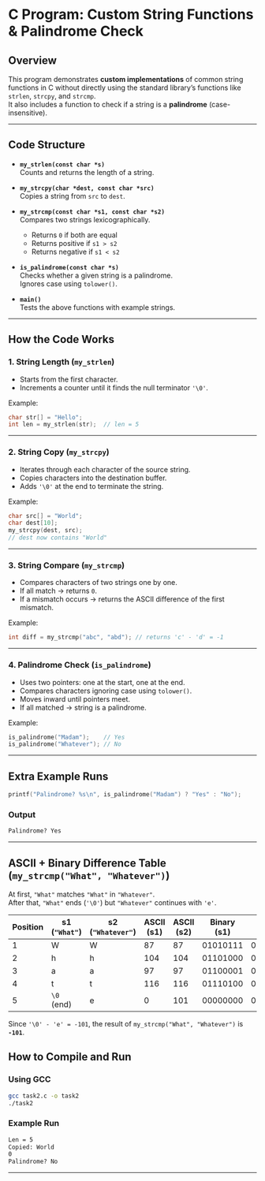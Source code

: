 # C Program: Custom String Functions & Palindrome Check

## Overview
This program demonstrates **custom implementations** of common string functions in C without directly using the standard library’s functions like `strlen`, `strcpy`, and `strcmp`.  
It also includes a function to check if a string is a **palindrome** (case-insensitive).  

---

## Code Structure

- **`my_strlen(const char *s)`**  
  Counts and returns the length of a string.  

- **`my_strcpy(char *dest, const char *src)`**  
  Copies a string from `src` to `dest`.  

- **`my_strcmp(const char *s1, const char *s2)`**  
  Compares two strings lexicographically.  
  - Returns `0` if both are equal  
  - Returns positive if `s1 > s2`  
  - Returns negative if `s1 < s2`  

- **`is_palindrome(const char *s)`**  
  Checks whether a given string is a palindrome.  
  Ignores case using `tolower()`.  

- **`main()`**  
  Tests the above functions with example strings.  

---

##  How the Code Works

### 1. String Length (`my_strlen`)

* Starts from the first character.
* Increments a counter until it finds the null terminator `'\0'`.

Example:

```c
char str[] = "Hello";
int len = my_strlen(str);  // len = 5
```

---

### 2. String Copy (`my_strcpy`)

* Iterates through each character of the source string.
* Copies characters into the destination buffer.
* Adds `'\0'` at the end to terminate the string.

Example:

```c
char src[] = "World";
char dest[10];
my_strcpy(dest, src);
// dest now contains "World"
```

---

### 3. String Compare (`my_strcmp`)

* Compares characters of two strings one by one.
* If all match → returns `0`.
* If a mismatch occurs → returns the ASCII difference of the first mismatch.

Example:

```c
int diff = my_strcmp("abc", "abd"); // returns 'c' - 'd' = -1
```

---

### 4. Palindrome Check (`is_palindrome`)

* Uses two pointers: one at the start, one at the end.
* Compares characters ignoring case using `tolower()`.
* Moves inward until pointers meet.
* If all matched → string is a palindrome.

Example:

```c
is_palindrome("Madam");    // Yes
is_palindrome("Whatever"); // No
```

---

## Extra Example Runs

```c
printf("Palindrome? %s\n", is_palindrome("Madam") ? "Yes" : "No");
```

### Output

```sh
Palindrome? Yes
```

---

## ASCII + Binary Difference Table (`my_strcmp("What", "Whatever")`)

At first, `"What"` matches `"What"` in `"Whatever"`.  
After that, `"What"` ends (`'\0'`) but `"Whatever"` continues with `'e'`.

| Position | s1 (`"What"`) | s2 (`"Whatever"`) | ASCII (s1) | ASCII (s2) | Binary (s1) | Binary (s2) | Difference (s1 - s2) |
| -------- | ------------- | ----------------- | ---------- | ---------- | ----------- | ----------- | -------------------- |
| 1        | W             | W                 | 87         | 87         | 01010111    | 01010111    | 0                    |
| 2        | h             | h                 | 104        | 104        | 01101000    | 01101000    | 0                    |
| 3        | a             | a                 | 97         | 97         | 01100001    | 01100001    | 0                    |
| 4        | t             | t                 | 116        | 116        | 01110100    | 01110100    | 0                    |
| 5        | `\0` (end)    | e                 | 0          | 101        | 00000000    | 01100101    | **-101**             |

Since `'\0' - 'e' = -101`, the result of `my_strcmp("What", "Whatever")` is **`-101`**.

## How to Compile and Run

### Using GCC
```sh
gcc task2.c -o task2
./task2
```

### Example Run

```sh
Len = 5
Copied: World
0
Palindrome? No
```

---
